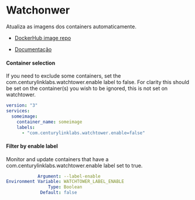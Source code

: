 # Watchonwer

Atualiza as imagens dos containers automaticamente.
- [DockerHub image repo](https://hub.docker.com/r/containrrr/watchtower)

- [Documentação](https://containrrr.dev/watchtower/)

#### Container selection
If you need to exclude some containers, set the com.centurylinklabs.watchtower.enable label to false. For clarity this should be set on the container(s) you wish to be ignored, this is not set on watchtower.

```yml
version: "3"
services:
  someimage:
    container_name: someimage
    labels:
      - "com.centurylinklabs.watchtower.enable=false"
```

#### Filter by enable label
Monitor and update containers that have a com.centurylinklabs.watchtower.enable label set to true.

```yml
            Argument: --label-enable
Environment Variable: WATCHTOWER_LABEL_ENABLE
                Type: Boolean
             Default: false
```             